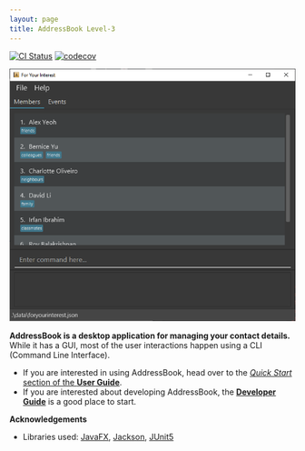 ```yaml
---
layout: page
title: AddressBook Level-3
---
```


[![CI Status](https://github.com/AY2122S1-CS2103-T16-4/tp/workflows/Java%20CI/badge.svg)](https://github.com/AY2122S1-CS2103-T16-4/tp/actions)
[![codecov](https://codecov.io/gh/AY2122S1-CS2103-T16-4/tp/branch/master/graph/badge.svg)](https://codecov.io/gh/AY2122S1-CS2103-T16-4/tp)

![Ui](images/Ui.png)

**AddressBook is a desktop application for managing your contact details.** While it has a GUI, most of the user interactions happen using a CLI (Command Line Interface).

* If you are interested in using AddressBook, head over to the [_Quick Start_ section of the **User Guide**](UserGuide.html#quick-start).
* If you are interested about developing AddressBook, the [**Developer Guide**](DeveloperGuide.html) is a good place to start.


**Acknowledgements**

* Libraries used: [JavaFX](https://openjfx.io/), [Jackson](https://github.com/FasterXML/jackson), [JUnit5](https://github.com/junit-team/junit5)
